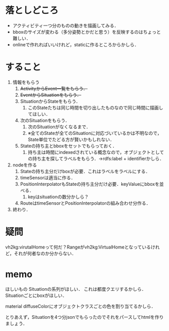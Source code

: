 # 落としどころ
- アクティビティ一つ分のものの動きを描画してみる．
- bboxのサイズが変わる（多分姿勢とかだと思う）を反映するのはちょっと難しい．
- onlineで作れればいいけれど，staticに作るところからかしら．

# すること
1. 情報をもらう
   1. ~~ActivityからEvent一覧をもらう．~~
   2. ~~EventからSituationをもらう．~~
   3. SituationからStateをもらう．
      1. このStateたちは同じ時間を切り出したものなので同じ時間に描画してほしい．
   4. 次のSituationをもらう．
      1. 次のSituationがなくなるまで．
      2. ※全てのStateが全てのSituationに対応づいているかは不明なので，State単位でたどる方が賢いかもしれない．
   5. Stateの持ち主とbboxをセットでもらっておく．
      1. 持ち主は時間にindexedされている概念なので，オブジェクトとしての持ち主を探してラベルをもらう．->rdfs:label + identifierかしら．
2. nodeを作る
   1. Stateの持ち主分だけboxが必要．これはラベルをラベルにする．
   2. timeSensorは適当に作る．
   3. PositionInterpolatorもStateの持ち主分だけ必要．keyValueにbboxを並べる．
      1. keyはsituationの数分かしら？
   4. RouteはtimeSensorとPositionInterpolatorの組み合わせ分作る．
3. 終わり．


# 疑問
vh2kg:virutalHomeって何だ？Rangeがvh2kg:VirtualHomeとなっているけれど，それが何者なのか分からない．

# memo
ほしいもの
  Situationの系列がほしい．
    これは都度クエリするかしら．
  Situationごとにboxがほしい．

material diffuseColorにオブジェクトクラスごとの色を割り当てるかしら．

とりあえず，Situationを4つ分jsonでもらったのでそれをパースしてhtmlを作りましょう．